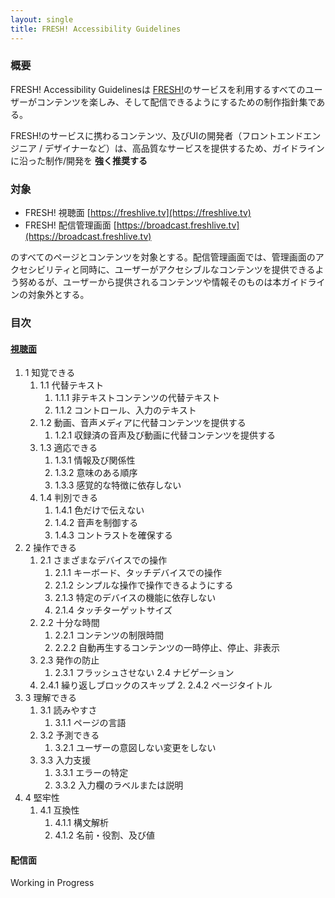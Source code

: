 ```yaml
---
layout: single
title: FRESH! Accessibility Guidelines
---
```


### 概要

FRESH! Accessibility Guidelinesは [FRESH!](https://freshlive.tv)のサービスを利用するすべてのユーザーがコンテンツを楽しみ、そして配信できるようにするための制作指針集である。

FRESH!のサービスに携わるコンテンツ、及びUIの開発者（フロントエンドエンジニア / デザイナーなど）は、高品質なサービスを提供するため、ガイドラインに沿った制作/開発を **強く推奨する**

### 対象

- FRESH! 視聴面 [https://freshlive.tv](https://freshlive.tv)
- FRESH! 配信管理画面 [https://broadcast.freshlive.tv](https://broadcast.freshlive.tv)

のすべてのページとコンテンツを対象とする。配信管理画面では、管理画面のアクセシビリティと同時に、ユーザーがアクセシブルなコンテンツを提供できるよう努めるが、ユーザーから提供されるコンテンツや情報そのものは本ガイドラインの対象外とする。

### 目次

#### [視聴面](player/)

1. 1 知覚できる
	1. 1.1 代替テキスト
		1. 1.1.1 非テキストコンテンツの代替テキスト
		2. 1.1.2 コントロール、入力のテキスト
	2. 1.2 動画、音声メディアに代替コンテンツを提供する
		1. 1.2.1 収録済の音声及び動画に代替コンテンツを提供する
	3. 1.3 適応できる
		1. 1.3.1 情報及び関係性
		2. 1.3.2 意味のある順序
		3. 1.3.3 感覚的な特徴に依存しない
	4. 1.4 判別できる
		1. 1.4.1 色だけで伝えない
		2. 1.4.2 音声を制御する
		3. 1.4.3 コントラストを確保する
2. 2 操作できる
	1. 2.1 さまざまなデバイスでの操作
		1. 2.1.1 キーボード、タッチデバイスでの操作
		2. 2.1.2 シンプルな操作で操作できるようにする
		3. 2.1.3 特定のデバイスの機能に依存しない
		4. 2.1.4 タッチターゲットサイズ
	2. 2.2 十分な時間
		1. 2.2.1 コンテンツの制限時間
		2. 2.2.2 自動再生するコンテンツの一時停止、停止、非表示
	3. 2.3 発作の防止
		1. 2.3.1 フラッシュさせない
		2.4 ナビゲーション
      1. 2.4.1 繰り返しブロックのスキップ
			2. 2.4.2 ページタイトル
3. 3 理解できる
	1. 3.1 読みやすさ
		1. 3.1.1 ページの言語
	2. 3.2 予測できる
		1. 3.2.1 ユーザーの意図しない変更をしない
	3. 3.3 入力支援
		1. 3.3.1 エラーの特定
		2. 3.3.2 入力欄のラベルまたは説明
4. 4 堅牢性
	1. 4.1 互換性
		1. 4.1.1 構文解析
		2. 4.1.2 名前・役割、及び値

#### 配信面

Working in Progress

